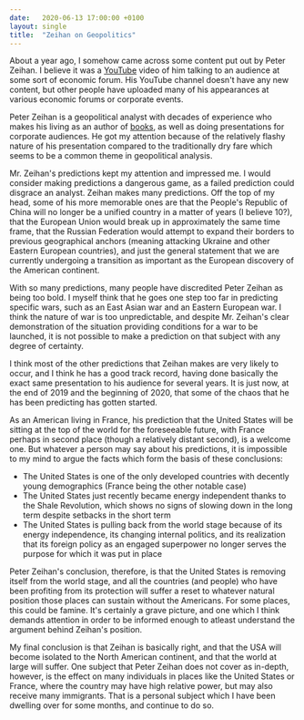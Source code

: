 ```yaml
---
date:   2020-06-13 17:00:00 +0100
layout: single
title:  "Zeihan on Geopolitics"
---
```

About a year ago, I somehow came across some content put out by Peter Zeihan. I believe it was a [YouTube][youtube] video of him talking to an audience at some sort of economic forum. His YouTube channel doesn't have any new content, but other people have uploaded many of his appearances at various economic forums or corporate events.

Peter Zeihan is a geopolitical analyst with decades of experience who makes his living as an author of [books][books], as well as doing presentations for corporate audiences. He got my attention because of the relatively flashy nature of his presentation compared to the traditionally dry fare which seems to be a common theme in geopolitical analysis.

Mr. Zeihan's predictions kept my attention and impressed me. I would consider making predictions a dangerous game, as a failed prediction could disgrace an analyst. Zeihan makes many predictions. Off the top of my head, some of his more memorable ones are that the People's Republic of China will no longer be a unified country in a matter of years (I believe 10?), that the European Union would break up in approximately the same time frame, that the Russian Federation would attempt to expand their borders to previous geographical anchors (meaning attacking Ukraine and other Eastern European countries), and just the general statement that we are currently undergoing a transition as important as the European discovery of the American continent.

With so many predictions, many people have discredited Peter Zeihan as being too bold. I myself think that he goes one step too far in predicting specific wars, such as an East Asian war and an Eastern European war. I think the nature of war is too unpredictable, and despite Mr. Zeihan's clear demonstration of the situation providing conditions for a war to be launched, it is not possible to make a prediction on that subject with any degree of certainty.

I think most of the other predictions that Zeihan makes are very likely to occur, and I think he has a good track record, having done basically the exact same presentation to his audience for several years. It is just now, at the end of 2019 and the beginning of 2020, that some of the chaos that he has been predicting has gotten started.

As an American living in France, his prediction that the United States will be sitting at the top of the world for the foreseeable future, with France perhaps in second place (though a relatively distant second), is a welcome one. But whatever a person may say about his predictions, it is impossible to my mind to argue the facts which form the basis of these conclusions:
- The United States is one of the only developed countries with decently young demographics (France being the other notable case)
- The United States just recently became energy independent thanks to the Shale Revolution, which shows no signs of slowing down in the long term despite setbacks in the short term
- The United States is pulling back from the world stage because of its energy independence, its changing internal politics, and its realization that its foreign policy as an engaged superpower no longer serves the purpose for which it was put in place

Peter Zeihan's conclusion, therefore, is that the United States is removing itself from the world stage, and all the countries (and people) who have been profiting from its protection will suffer a reset to whatever natural position those places can sustain without the Americans. For some places, this could be famine. It's certainly a grave picture, and one which I think demands attention in order to be informed enough to atleast understand the argument behind Zeihan's position.

My final conclusion is that Zeihan is basically right, and that the USA will become isolated to the North American continent, and that the world at large will suffer. One subject that Peter Zeihan does not cover as in-depth, however, is the effect on many individuals in places like the United States or France, where the country may have high relative power, but may also receive many immigrants. That is a personal subject which I have been dwelling over for some months, and continue to do so.

[books]: https://www.amazon.com/Peter-Zeihan/e/B00MPX86VK%3Fref=dbs_a_mng_rwt_scns_share
[youtube]: https://www.youtube.com/channel/UC0vqqjAyPXP1BSvbFwZi_pA/
